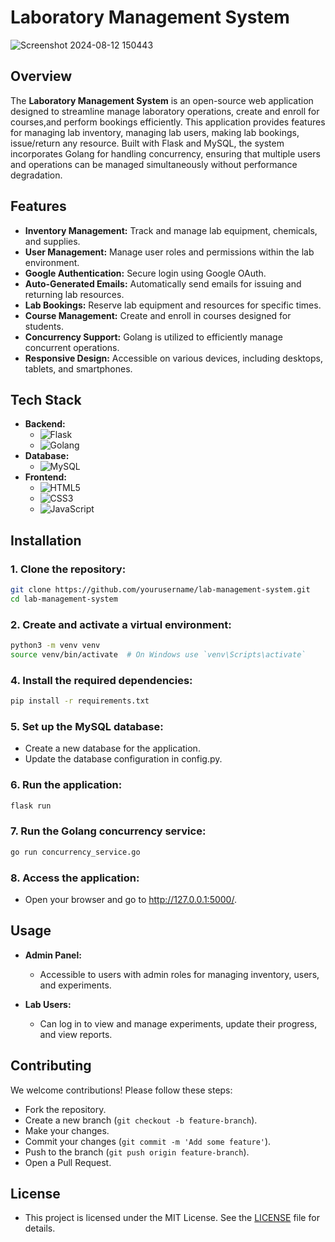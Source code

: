 # Laboratory Management System

![Screenshot 2024-08-12 150443](https://github.com/user-attachments/assets/7eaedbbb-9224-4938-8556-2d9c71b45f81)

## Overview

The **Laboratory Management System** is an open-source web application designed to streamline manage laboratory operations, create and enroll for courses,and perform bookings efficiently. This application provides features for managing lab inventory, managing lab users, making lab bookings, issue/return any resource. Built with Flask and MySQL, the system incorporates Golang for handling concurrency, ensuring that multiple users and operations can be managed simultaneously without performance degradation.

## Features

- **Inventory Management:** Track and manage lab equipment, chemicals, and supplies.
- **User Management:** Manage user roles and permissions within the lab environment.
- **Google Authentication:** Secure login using Google OAuth.
- **Auto-Generated Emails:** Automatically send emails for issuing and returning lab resources.
- **Lab Bookings:** Reserve lab equipment and resources for specific times.
- **Course Management:** Create and enroll in courses designed for students.
- **Concurrency Support:** Golang is utilized to efficiently manage concurrent operations.
- **Responsive Design:** Accessible on various devices, including desktops, tablets, and smartphones.

## Tech Stack

- **Backend:**
  - ![Flask](https://img.shields.io/badge/Flask-000000?style=for-the-badge&logo=flask&logoColor=white)
  - ![Golang](https://img.shields.io/badge/Go-00ADD8?style=for-the-badge&logo=go&logoColor=white) 
- **Database:**
  - ![MySQL](https://img.shields.io/badge/MySQL-4479A1?style=for-the-badge&logo=mysql&logoColor=white)
- **Frontend:**
  - ![HTML5](https://img.shields.io/badge/HTML5-E34F26?style=for-the-badge&logo=html5&logoColor=white)
  - ![CSS3](https://img.shields.io/badge/CSS3-1572B6?style=for-the-badge&logo=css3&logoColor=white)
  - ![JavaScript](https://img.shields.io/badge/JavaScript-F7DF1E?style=for-the-badge&logo=javascript&logoColor=black)

## Installation

### 1. Clone the repository:

```bash
git clone https://github.com/yourusername/lab-management-system.git
cd lab-management-system
```

### 2. Create and activate a virtual environment:
```bash
python3 -m venv venv
source venv/bin/activate  # On Windows use `venv\Scripts\activate` 
```
### 4. Install the required dependencies:
```bash
pip install -r requirements.txt
```
### 5. Set up the MySQL database:
- Create a new database for the application.
- Update the database configuration in config.py.
### 6. Run the application:
```bash
flask run
```
### 7. Run the Golang concurrency service:
```bash
go run concurrency_service.go
```
### 8. Access the application:
- Open your browser and go to http://127.0.0.1:5000/.

## Usage

- **Admin Panel:**
  - Accessible to users with admin roles for managing inventory, users, and experiments.

- **Lab Users:**
  - Can log in to view and manage experiments, update their progress, and view reports.

## Contributing

We welcome contributions! Please follow these steps:

- Fork the repository.
- Create a new branch (`git checkout -b feature-branch`).
- Make your changes.
- Commit your changes (`git commit -m 'Add some feature'`).
- Push to the branch (`git push origin feature-branch`).
- Open a Pull Request.

## License

- This project is licensed under the MIT License. See the [LICENSE](LICENSE) file for details.
